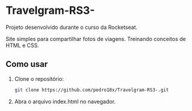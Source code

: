 # Travelgram-RS3-

Projeto desenvolvido durante o curso da Rocketseat.

Site simples para compartilhar fotos de viagens. Treinando conceitos de HTML e CSS.

## Como usar

1. Clone o repositório:
   ```bash
   git clone https://github.com/pedro18x/Travelgram-RS3-.git

2. Abra o arquivo index.html no navegador.
